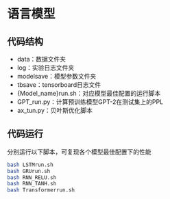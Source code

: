 # 语言模型
## 代码结构
- data：数据文件夹
- log：实验日志文件夹
- modelsave：模型参数文件夹
- tbsave：tensorboard日志文件
- {Model_name}run.sh：对应模型最佳配置的运行脚本
- GPT_run.py：计算预训练模型GPT-2在测试集上的PPL
- ax_tun.py：贝叶斯优化脚本

## 代码运行
分别运行以下脚本，可复现各个模型最佳配置下的性能
```bash
bash LSTMrun.sh      
bash GRUrun.sh
bash RNN_RELU.sh
bash RNN_TANH.sh
bash Transformerrun.sh
```

